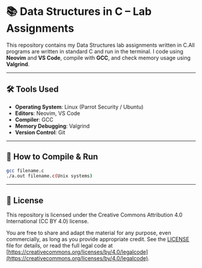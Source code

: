 # 📚 Data Structures in C – Lab Assignments

This repository contains my Data Structures lab assignments written in C.All programs are written in standard C and run in the terminal. I code using **Neovim** and **VS Code**, compile with **GCC**, and check memory usage using **Valgrind**.

---

## 🛠 Tools Used

- **Operating System**: Linux (Parrot Security / Ubuntu)
- **Editors**: Neovim, VS Code
- **Compiler**: GCC
- **Memory Debugging**: Valgrind
- **Version Control**: Git

---

## 🧪 How to Compile & Run

```bash
gcc filename.c 
./a.out filename.c(Unix systems)
```

---

## 📄 License

This repository is licensed under the Creative Commons Attribution 4.0 International (CC BY 4.0) license.

You are free to share and adapt the material for any purpose, even commercially, as long as you provide appropriate credit. See the [LICENSE](./LICENSE) file for details, or read the full legal code at [https://creativecommons.org/licenses/by/4.0/legalcode](https://creativecommons.org/licenses/by/4.0/legalcode).
